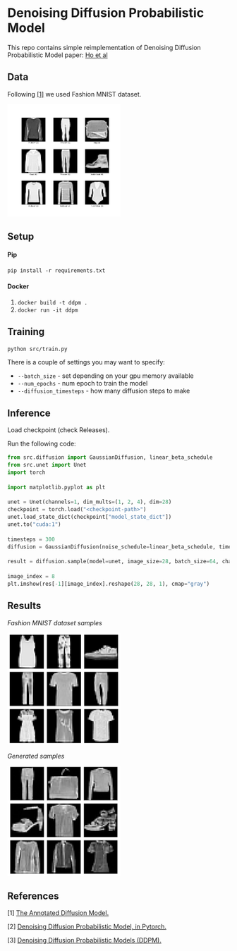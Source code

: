 # Denoising Diffusion Probabilistic Model
This repo contains simple reimplementation of Denoising Diffusion Probabilistic Model paper: [Ho et al](https://arxiv.org/abs/2006.11239)

## Data
Following [[1]](#1) we used Fashion MNIST dataset.

<img src="./assets/fashion_mnist-3.0.1.png" width="256"/>

## Setup
#### Pip
`pip install -r requirements.txt`
#### Docker
1. `docker build -t ddpm .`
2. `docker run -it ddpm`

## Training
`python src/train.py`

There is a couple of settings you may want to specify:
- `--batch_size` - set depending on your gpu memory available
- `--num_epochs` - num epoch to train the model
- `--diffusion_timesteps` - how many diffusion steps to make

## Inference
Load checkpoint (check Releases).

Run the following code:
```python
from src.diffusion import GaussianDiffusion, linear_beta_schedule
from src.unet import Unet
import torch

import matplotlib.pyplot as plt

unet = Unet(channels=1, dim_mults=(1, 2, 4), dim=28)
checkpoint = torch.load("<checkpoint-path>")
unet.load_state_dict(checkpoint["model_state_dict"])
unet.to("cuda:1")

timesteps = 300
diffusion = GaussianDiffusion(noise_schedule=linear_beta_schedule, timesteps=timesteps)

result = diffusion.sample(model=unet, image_size=28, batch_size=64, channels=1)

image_index = 8
plt.imshow(res[-1][image_index].reshape(28, 28, 1), cmap="gray")
```

## Results

<p><em>Fashion MNIST dataset samples</em></p>
<p>
    <img src="./assets/gt_images.png" width="256">
</p>
<p><em>Generated samples</em></p>
<p>
<img src="./assets/generated_images.png" width="256"/>
</p>

## References
<a id="1">[1]</a>
[The Annotated Diffusion Model.](https://huggingface.co/blog/annotated-diffusion)

<a id="2">[2]</a>
[Denoising Diffusion Probabilistic Model, in Pytorch.](https://github.com/lucidrains/denoising-diffusion-pytorch/tree/main)

<a id="3">[3]</a>
[Denoising Diffusion Probabilistic Models (DDPM).](https://nn.labml.ai/diffusion/ddpm/index.html)
